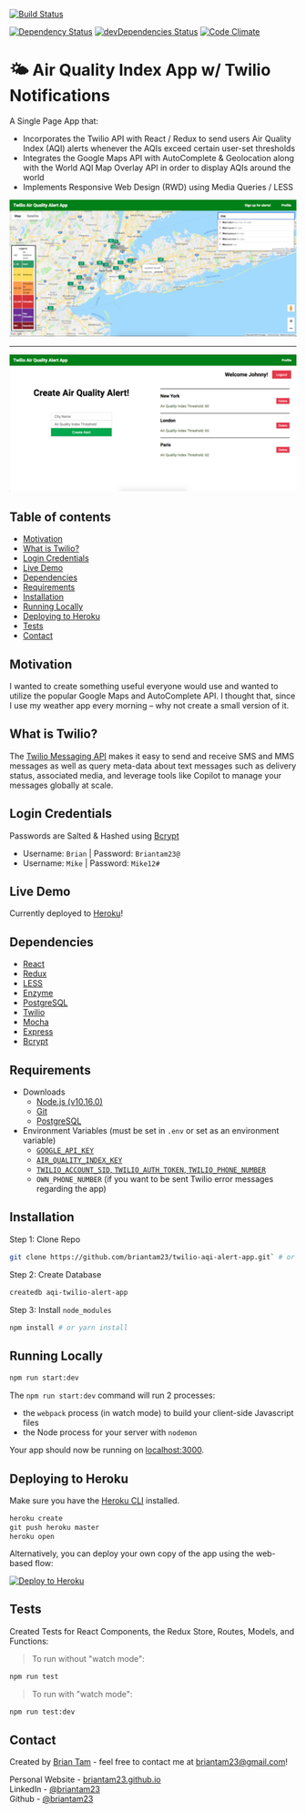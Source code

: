 [![Build Status](https://travis-ci.org/briantam23/twilio-aqi-alert-app.svg?branch=master)](https://travis-ci.org/briantam23/twilio-aqi-alert-app)
<!-- [![Known Vulnerabilities](https://app.snyk.io/test/github/briantam23/twilio-aqi-alert-app/badge.svg?targetFile=package.json)](https://app.snyk.io/test/github/briantam23/twilio-aqi-alert-app?targetFile=package.json) -->
[![Dependency Status](https://david-dm.org/briantam23/twilio-aqi-alert-app.svg)](https://david-dm.org/briantam23/twilio-aqi-alert-app)
[![devDependencies Status](https://david-dm.org/briantam23/twilio-aqi-alert-app/dev-status.svg)](https://david-dm.org/briantam23/twilio-aqi-alert-app?type=dev)
[![Code Climate](https://codeclimate.com/github/briantam23/twilio-aqi-alert-app/badges/gpa.svg)](https://codeclimate.com/github/briantam23/twilio-aqi-alert-app/)


# 🌤 Air Quality Index App w/ Twilio Notifications

A Single Page App that:

*  Incorporates the Twilio API with React / Redux to send users Air Quality Index (AQI) alerts whenever the AQIs exceed certain user-set thresholds
*  Integrates the Google Maps API with AutoComplete & Geolocation along with the World AQI Map Overlay API in order to display AQIs around the world
*  Implements Responsive Web Design (RWD) using Media Queries / LESS

![Maps component screenshot](./public/img/screenshots/map_page.png) <hr/>
![Profile page screenshot](./public/img/screenshots/profile_page.png)

## Table of contents
* [Motivation](#motivation)
* [What is Twilio?](#what-is-twilio?)
* [Login Credentials](#login-credentials)
* [Live Demo](#live-demo)
* [Dependencies](#dependencies)
* [Requirements](#requirements)
* [Installation](#installation)
* [Running Locally](#running-locally)
* [Deploying to Heroku](#deploying-to-heroku)
* [Tests](#tests)
* [Contact](#contact)

## Motivation
I wanted to create something useful everyone would use and wanted to utilize the popular Google Maps and AutoComplete API. I thought that, since I use my weather app every morning – why not create a small version of it.

## What is Twilio?
The [Twilio Messaging API](https://www.twilio.com/docs/api) makes it easy to send and receive SMS and MMS messages as well as query meta-data about text messages such as delivery status, associated media, and leverage tools like Copilot to manage your messages globally at scale.

## Login Credentials

Passwords are Salted & Hashed using [Bcrypt](https://www.npmjs.com/package/bcrypt)

* Username: `Brian`  | Password: `Briantam23@`
* Username: `Mike`   | Password: `Mike12#`
<!-- * Username: `Johnny` | Password: `Johnny34&`  -->

## Live Demo

Currently deployed to [Heroku](https://btam-aqi-twilio-alert-app.herokuapp.com/)!

## Dependencies

* [React](https://reactjs.org)
* [Redux](https://redux.js.org)
* [LESS](http://lesscss.org)
* [Enzyme](https://airbnb.io/enzyme)
* [PostgreSQL](https://www.postgresql.org)
* [Twilio](https://www.twilio.com)
* [Mocha](https://mochajs.org)
* [Express](https://expressjs.com)
* [Bcrypt](https://www.npmjs.com/package/bcrypt)

## Requirements

* Downloads
    * [Node.js (v10.16.0)](https://nodejs.org/en/)
    * [Git](https://git-scm.com/downloads)
    * [PostgreSQL](https://www.postgresql.org/download/)
* Environment Variables (must be set in `.env` or set as an environment variable)
    * [`GOOGLE_API_KEY`](https://developers.google.com/maps/documentation/javascript/get-api-key)
    * [`AIR_QUALITY_INDEX_KEY`](http://aqicn.org/api/)
    * [`TWILIO_ACCOUNT_SID`, `TWILIO_AUTH_TOKEN`, `TWILIO_PHONE_NUMBER`](https://www.twilio.com/docs/usage/tutorials/how-to-use-your-free-trial-account)
    * `OWN_PHONE_NUMBER` (if you want to be sent Twilio error messages regarding the app)

## Installation

Step 1: Clone Repo
```sh
git clone https://github.com/briantam23/twilio-aqi-alert-app.git` # or clone your own fork
```

Step 2: Create Database
```sh
createdb aqi-twilio-alert-app
```

Step 3: Install `node_modules`
```sh
npm install # or yarn install
```

## Running Locally

```sh
npm run start:dev
```

The `npm run start:dev` command will run 2 processes:
* the `webpack` process (in watch mode) to build your client-side Javascript files
* the Node process for your server with `nodemon`

Your app should now be running on [localhost:3000](http://localhost:3000).

## Deploying to Heroku

Make sure you have the [Heroku CLI](https://devcenter.heroku.com/articles/heroku-cli) installed.

```
heroku create
git push heroku master
heroku open
```

Alternatively, you can deploy your own copy of the app using the web-based flow:

[![Deploy to Heroku](https://www.herokucdn.com/deploy/button.png)](https://heroku.com/deploy)

## Tests

Created Tests for React Components, the Redux Store, Routes, Models, and Functions:

> To run without "watch mode": 
```sh
npm run test
``` 

> To run with "watch mode":
```sh
npm run test:dev
```

## Contact
Created by [Brian Tam](http://briantam23.github.io) - feel free to contact me at [briantam23@gmail.com](mailto:briantam23@gmail.com)!

Personal Website - [briantam23.github.io](http://briantam23.github.io) <br/>
LinkedIn - [@briantam23](https://linkedin.com/in/briantam23/) <br/>
Github - [@briantam23](https://github.com/briantam23)